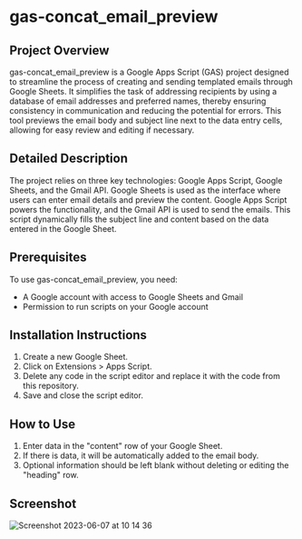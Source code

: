 # gas-concat_email_preview
## Project Overview
gas-concat_email_preview is a Google Apps Script (GAS) project designed to streamline the process of creating and sending templated emails through Google Sheets. It simplifies the task of addressing recipients by using a database of email addresses and preferred names, thereby ensuring consistency in communication and reducing the potential for errors. This tool previews the email body and subject line next to the data entry cells, allowing for easy review and editing if necessary.

## Detailed Description
The project relies on three key technologies: Google Apps Script, Google Sheets, and the Gmail API. Google Sheets is used as the interface where users can enter email details and preview the content. Google Apps Script powers the functionality, and the Gmail API is used to send the emails. This script dynamically fills the subject line and content based on the data entered in the Google Sheet.

## Prerequisites
To use gas-concat_email_preview, you need:
- A Google account with access to Google Sheets and Gmail
- Permission to run scripts on your Google account

## Installation Instructions
1. Create a new Google Sheet.
2. Click on Extensions > Apps Script.
3. Delete any code in the script editor and replace it with the code from this repository.
4. Save and close the script editor.

## How to Use
1. Enter data in the "content" row of your Google Sheet.
2. If there is data, it will be automatically added to the email body.
3. Optional information should be left blank without deleting or editing the "heading" row.

## Screenshot
![Screenshot 2023-06-07 at 10 14 36](https://github.com/dariru3/gas-concat_email_preview_send/assets/107824734/b6afed4c-0120-4232-8000-17ff72516d56)
